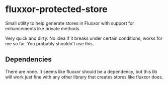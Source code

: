 # fluxxor-protected-store
Small utility to help generate stores in Fluxxor with support for enhancements like private methods.

Very quick and dirty. No idea if it breaks under certain conditions, works for me so far. You probably shouldn't use this.

Dependencies
-------------
There are none. It seems like fluxxor should be a dependency, but this lib will work just fine with any other library that creates stores like fluxxor does.
